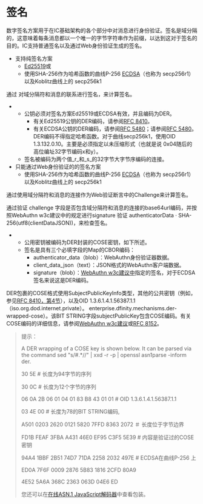 # 签名

数字签名方案用于在IC基础架构的各个部分中对消息进行身份验证。签名是域分隔的，这意味着每条消息都以一个唯一的字节字符串作为前缀，以达到这对于签名的目的。IC支持普通签名以及通过Web身份验证生成的签名。

* 支持纯签名方案
  * [Ed25519](https://ed25519.cr.yp.to/index.html)或
  * 使用SHA-256作为哈希函数的曲线P-256 [ECDSA](https://nvlpubs.nist.gov/nistpubs/FIPS/NIST.FIPS.186-4.pdf)（也称为 secp256r1）以及Koblitz曲线上的 secp256k1

通过 对域分隔符和消息的联系进行签名，来计算签名。

* * 公钥必须对签名方案Ed25519或ECDSA有效，并且编码为DER。
    * 有关Ed25519公钥的DER编码，请参阅[RFC 8410](https://tools.ietf.org/html/rfc8410)。
    * 有关ECDSA公钥的DER编码，请参阅[RFC 5480](https://tools.ietf.org/rfc/rfc5480)；请参阅[RFC 5480](https://tools.ietf.org/rfc/rfc5480)。DER编码不得指定哈希函数。对于曲线secp256k1，使用OID 1.3.132.0.10。主要是必须指定以未压缩形式（也就是说 0x04随后的高位编址32字节编码x和y）。
  * 签名被编码为两个值_r_和_s_的32字节大字节序编码的连接。
* 只能通过Web身份验证的的签名方案
  * 使用SHA-256作为哈希函数的曲线P-256 [ECDSA](https://nvlpubs.nist.gov/nistpubs/FIPS/NIST.FIPS.186-4.pdf)（也称为 secp256r1）以及Koblitz曲线上的 secp256k1

通过使用域分隔符和消息的连接作为Web验证断言中的Challenge来计算签名。

通过验证 challenge 字段是否包含域分隔符和消息的连接的base64url编码，并按照WebAuthn w3c建议中的规定进行signature 验证 authenticatorData · SHA-256\(utf8\(clientDataJSON\)\)，来检查签名。

* * 公用密钥被编码为DER封装的COSE密钥，如下所述。
  * 签名是具有三个必填字段的Map的CBOR编码：
    * authenticator\_data（blob）：WebAuthn身份验证器数据。
    * client\_data\_json（text）：JSON格式的WebAuthn客户端数据。
    * signature（blob）：[WebAuthn w3c建议中](https://www.w3.org/TR/webauthn/#signature-attestation-types)指定的签名，对于ECDSA签名来说这是DER编码。

DER包裹的COSE格式使用SubjectPublicKeyInfo类型，其他的公共密钥（例如，参见[RFC 8410，第4节](https://tools.ietf.org/html/rfc8410#section-4)），以及OID 1.3.6.1.4.1.56387.1.1（iso.org.dod.internet.private）。 enterprise.dfinity.mechanisms.der-wrapped-cose）。该BIT STRING字段subjectPublicKey包含COSE编码。有关COSE编码的详细信息，请参阅[WebAuthn w3c建议](https://www.w3.org/TR/webauthn/#sctn-encoded-credPubKey-examples)或[RFC 8152](https://tools.ietf.org/html/rfc8152#section-13.1)。

> 提示：
>
> A DER wrapping of a COSE key is shown below. It can be parsed via the command sed "s/\#.\*//" \| xxd -r -p \| openssl asn1parse -inform der.
>
> 30 5E \# 长度为94字节的序列
>
> 30 0C \# 长度为12个字节的序列
>
> 06 0A 2B 06 01 04 01 83 B8 43 01 01 \# OID 1.3.6.1.4.1.56387.1.1
>
> 03 4E 00 \# 长度为78的BIT STRING编码,
>
> A501 0203 2620 0121 5820 7FFD 8363 2072 ＃ 长度位于字节边界
>
> FD1B FEAF 3FBA A431 46E0 EF95 C3F5 5E39 \# 内容是验证过的COSE密钥
>
> 94A4 1BBF 2B51 74D7 71DA 2258 2032 497E \# ECDSA在曲线P-256 上
>
> ED0A 7F6F 0009 2876 5B83 1816 2CFD 80A9
>
> 4E52 5A6A 368C 2363 063D 04E6 ED
>
> 您还可以在[在线ASN.1 JavaScript解码器](https://lapo.it/asn1js/#MF4wDAYKKwYBBAGDuEMBAQNOAKUBAgMmIAEhWCB__YNjIHL9G_6vP7qkMUbg75XD9V45lKQbvytRdNdx2iJYIDJJfu0Kf28ACSh2W4MYFiz9gKlOUlpqNowjYwY9BObt)中查看包装。

